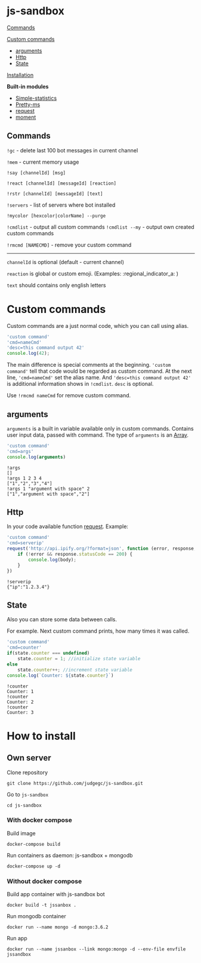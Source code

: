 # **js-sandbox**

[Commands](#commands)

[Custom commands](#custom-commands)
* [arguments](#arguments)
* [Http](#http)
* [State](#state)

[Installation](#how-to-install)

**Built-in modules**

* [Simple-statistics](https://github.com/simple-statistics/simple-statistics)
* [Pretty-ms](https://github.com/sindresorhus/pretty-ms)
* [request](https://github.com/expressjs/express)
* [moment](https://github.com/moment/moment)

## Commands

`!gc` - delete last 100 bot messages in current channel

`!mem` - current memory usage

`!say [channelId] [msg]`

`!react [channelId] [messageId] [reaction]`

`!rstr [channelId] [messageId] [text]`

`!servers` - list of servers where bot installed

`!mycolor [hexcolor|colorName] --purge`

`!cmdlist` - output all custom commands
`!cmdlist --my` - output own created custom commands

`!rmcmd [NAMECMD]` - remove your custom command

___

`channelId` is optional (default - current channel)

`reaction` is global or custom emoji. (Examples: :regional_indicator_a: )

`text` should contains only english letters


# Custom commands
Custom commands are a just normal code, which you can call using alias.


```javascript
'custom command'
'cmd=nameCmd'
'desc=this command output 42'
console.log(42);
```
The main difference is special comments at the beginning.
`'custom command'` tell that code would be regarded as custom command. 
At the next line, `'cmd=nameCmd'` set the alias name.
And `'desc=this command output 42'` is additional information shows in `!cmdlist`. `desc` is optional.

Use `!rmcmd nameCmd` for remove custom command.

## arguments
`arguments` is a built in variable available only in custom commands. Contains user input data, passed with command. The type of `arguments` is an [Array](https://developer.mozilla.org/en-US/docs/Web/JavaScript/Reference/Global_Objects/Array).
```js
'custom command'
'cmd=args'
console.log(arguments)
```
```
!args
[]
!args 1 2 3 4
["1","2","3","4"]
!args 1 "argument with space" 2
["1","argument with space","2"]
```
## Http

In your code available function [request](https://github.com/expressjs/express). Example:

```js
'custom command'
'cmd=serverip'
request('http://api.ipify.org/?format=json', function (error, response, body) {
    if (!error && response.statusCode == 200) {
        console.log(body);
    }
})
```
```
!serverip
{"ip":"1.2.3.4"}
```

## State

Also you can store some data between calls. 

For example. Next custom command prints, how many times it was called.
```js
'custom command'
'cmd=counter'
if(state.counter === undefined)
    state.counter = 1; //initialize state variable
else
    state.counter++; //increment state variable
console.log(`Counter: ${state.counter}`)
```

```
!counter
Counter: 1
!counter
Counter: 2
!counter
Counter: 3
```

# How to install

## **Own server**

Clone repository

`git clone https://github.com/judgegc/js-sandbox.git`

Go to `js-sandbox`

`cd js-sandbox`

### **With docker compose**
Build image

`docker-compose build`

Run containers as daemon: js-sandbox + mongodb

`docker-compose up -d`


### **Without docker compose**

Build app container with js-sandbox bot

```docker build -t jssanbox .```

Run mongodb container

`docker run --name mongo -d mongo:3.6.2`

Run app

`docker run --name jssanbox --link mongo:mongo -d --env-file envfile jssandbox`
